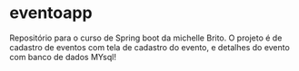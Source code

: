# eventoapp
Repositório para o curso de Spring boot  da michelle Brito. O projeto  é de cadastro de eventos com tela de cadastro do evento, e detalhes do evento com banco de dados MYsql!
